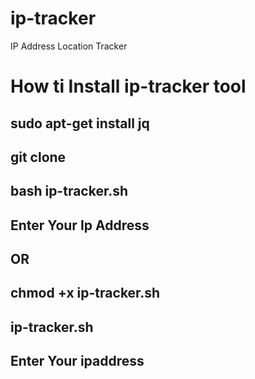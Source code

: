 # ip-tracker
IP Address Location Tracker

# How ti Install ip-tracker tool

## sudo apt-get install jq
## git clone 
## bash ip-tracker.sh
## Enter Your Ip Address
## OR
## chmod +x ip-tracker.sh
## ip-tracker.sh
## Enter Your ipaddress
